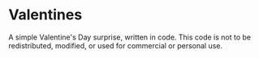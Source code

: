 # Valentines
A simple Valentine's Day surprise, written in code. This code is not to be redistributed, modified, or used for commercial or personal use.
